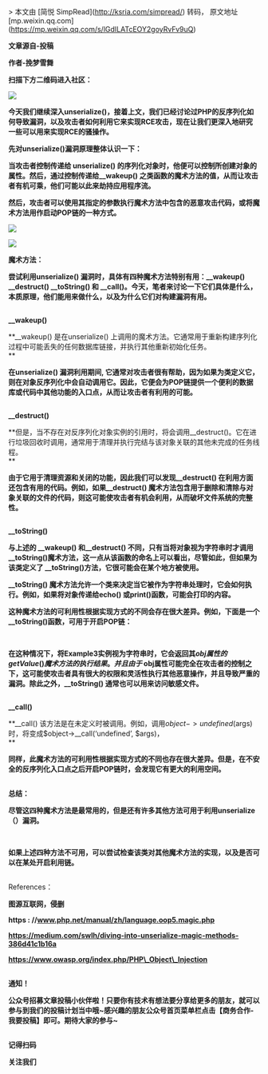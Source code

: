 \> 本文由 \[简悦 SimpRead\](http://ksria.com/simpread/) 转码， 原文地址 \[mp.weixin.qq.com\](https://mp.weixin.qq.com/s/lGdILATcEOY2goyRvFv9uQ)

****文章源自-投稿****

**作者-挽梦雪舞**

**扫描下方二维码进入社区：**

**![](https://mmbiz.qpic.cn/mmbiz_png/ia3Is12pQKnK3Fc7MgHHCICGGSg2l58vxaP5QwOCBcU48xz5g8pgSjGds3Oax0BfzyLkzE9Z6J4WARvaN6ic0GRQ/640?wx_fmt=png&tp=webp&wxfrom=5&wx_lazy=1&wx_co=1)**

**今天我们继续深入unserialize()，接着上文，我们已经讨论过PHP的反序列化如何导致漏洞，以及攻击者如何利用它来实现RCE攻击，现在让我们更深入地研究一些可以用来实现RCE的骚操作。**

**先对unserialize()漏洞原理整体认识一下：**

**当攻击者控制传递给 unserialize() 的序列化对象时，他便可以控制所创建对象的属性。然后，通过控制传递给\_\_wakeup() 之类函数的魔术方法的值，从而让攻击者有机可乘，他们可能以此来劫持应用程序流。**

**然后，攻击者可以使用其指定的参数执行魔术方法中包含的恶意攻击代码，或将魔术方法用作启动POP链的一种方式。**

****![](https://mmbiz.qpic.cn/mmbiz_png/Ljib4So7yuWgiazacZwcozhIIJkbibEWTcfRmJfpFw8RCkn9iaZOyT4YJ5JCqCIvRvCLC5RznuKbdPrlfXuXPkevEQ/640?wx_fmt=png&tp=webp&wxfrom=5&wx_lazy=1&wx_co=1)****

![](https://mmbiz.qpic.cn/mmbiz_png/ia3Is12pQKnJCNuAmPAyiadBbLZMEnAysahCZMq6gZpxboHGmXFa6CFOmZ7Q31SYjB9SmkgU3ASXWg3kA4wN006g/640?wx_fmt=png&tp=webp&wxfrom=5&wx_lazy=1&wx_co=1)

**魔术方法：**

**尝试利用unserialize() 漏洞时，具体有四种魔术方法特别有用：\_\_wakeup()  \_\_destruct() \_\_toString() 和 \_\_call()。今天，笔者来讨论一下它们具体是什么，本质原理，他们能用来做什么，以及为什么它们对构建漏洞有用。**

****![](data:image/gif;base64,iVBORw0KGgoAAAANSUhEUgAAAAEAAAABCAYAAAAfFcSJAAAADUlEQVQImWNgYGBgAAAABQABh6FO1AAAAABJRU5ErkJggg==)****

**\_\_wakeup()**

**\_\_wakeup() 是在unserialize() 上调用的魔术方法。它通常用于重新构建序列化过程中可能丢失的任何数据库链接，并执行其他重新初始化任务。  
**

**在unserialize() 漏洞利用期间, 它通常对攻击者很有帮助，因为如果为类定义它，则在对象反序列化中会自动调用它。因此，它便会为POP链提供一个便利的数据库或代码中其他功能的入口点，从而让攻击者有利用的可能。**

****![](data:image/gif;base64,iVBORw0KGgoAAAANSUhEUgAAAAEAAAABCAYAAAAfFcSJAAAADUlEQVQImWNgYGBgAAAABQABh6FO1AAAAABJRU5ErkJggg==)****

**\_\_destruct()**

**但是，当不存在对反序列化对象实例的引用时，将会调用\_\_destruct()。它在进行垃圾回收时调用，通常用于清理并执行完结与该对象关联的其他未完成的任务线程。  
**

**由于它用于清理资源和关闭的功能，因此我们可以发现\_\_destruct() 在利用方面还包含有用的代码。例如，如果\_\_destruct() 魔术方法包含用于删除和清除与对象关联的文件的代码，则这可能使攻击者有机会利用，从而破坏文件系统的完整性。**

****![](data:image/gif;base64,iVBORw0KGgoAAAANSUhEUgAAAAEAAAABCAYAAAAfFcSJAAAADUlEQVQImWNgYGBgAAAABQABh6FO1AAAAABJRU5ErkJggg==)****

**\_\_toString()**

**与上述的 \_\_wakeup() 和\_\_destruct() 不同，只有当将对象视为字符串时才调用 \_\_toString()魔术方法，这一点从该函数的命名上可以看出，尽管如此，但如果为该类定义了 \_\_toString()方法，它很可能会在某个地方被使用。**

**\_\_toString() 魔术方法允许一个类来决定当它被作为字符串处理时，它会如何执行。例如，如果将对象传递给echo() 或print()函数，可能会打印的内容。**

**这种魔术方法的可利用性根据实现方式的不同会存在很大差异。例如，下面是一个\_\_toString()函数，可用于开启POP链：**

****![](data:image/gif;base64,iVBORw0KGgoAAAANSUhEUgAAAAEAAAABCAYAAAAfFcSJAAAADUlEQVQImWNgYGBgAAAABQABh6FO1AAAAABJRU5ErkJggg==)****

![](data:image/gif;base64,iVBORw0KGgoAAAANSUhEUgAAAAEAAAABCAYAAAAfFcSJAAAADUlEQVQImWNgYGBgAAAABQABh6FO1AAAAABJRU5ErkJggg==)

**在这种情况下，将Example3实例视为字符串时，它会返回其$obj属性的getValue() 魔术方法的执行结果。并且由于$ obj属性可能完全在攻击者的控制之下，这可能使攻击者具有很大的权限和灵活性执行其他恶意操作，并且导致严重的漏洞。除此之外，\_\_toString() 通常也可以用来访问敏感文件。**

****![](data:image/gif;base64,iVBORw0KGgoAAAANSUhEUgAAAAEAAAABCAYAAAAfFcSJAAAADUlEQVQImWNgYGBgAAAABQABh6FO1AAAAABJRU5ErkJggg==)****

**\_\_call()**

**\_\_call() 该方法是在未定义时被调用。例如，调用$object->undefined($args)时，将变成$object->\_\_call(‘undefined’, $args)，  
**

**同样，此魔术方法的可利用性根据实现方式的不同也存在很大差异。但是，在不安全的反序列化入口点之后开启POP链时，会发现它有更大的利用空间。**

****![](data:image/gif;base64,iVBORw0KGgoAAAANSUhEUgAAAAEAAAABCAYAAAAfFcSJAAAADUlEQVQImWNgYGBgAAAABQABh6FO1AAAAABJRU5ErkJggg==)****

**总结：**

**尽管这四种魔术方法是最常用的，但是还有许多其他方法可用于利用unserialize（）漏洞。**  

****![](data:image/gif;base64,iVBORw0KGgoAAAANSUhEUgAAAAEAAAABCAYAAAAfFcSJAAAADUlEQVQImWNgYGBgAAAABQABh6FO1AAAAABJRU5ErkJggg==)****

![](data:image/gif;base64,iVBORw0KGgoAAAANSUhEUgAAAAEAAAABCAYAAAAfFcSJAAAADUlEQVQImWNgYGBgAAAABQABh6FO1AAAAABJRU5ErkJggg==)

**如果上述四种方法不可用，可以尝试检查该类对其他魔术方法的实现，以及是否可以在某处开启利用链。**

****![](data:image/gif;base64,iVBORw0KGgoAAAANSUhEUgAAAAEAAAABCAYAAAAfFcSJAAAADUlEQVQImWNgYGBgAAAABQABh6FO1AAAAABJRU5ErkJggg==)****

References：

**图源互联网，侵删**

**https : //www.php.net/manual/zh/language.oop5.magic.php**

**https://medium.com/swlh/diving-into-unserialize-magic-methods-386d41c1b16a**

**https://www.owasp.org/index.php/PHP\_Object\_Injection**

****![](data:image/gif;base64,iVBORw0KGgoAAAANSUhEUgAAAAEAAAABCAYAAAAfFcSJAAAADUlEQVQImWNgYGBgAAAABQABh6FO1AAAAABJRU5ErkJggg==)****

**通知！**

**公众号招募文章投稿小伙伴啦！只要你有技术有想法要分享给更多的朋友，就可以参与到我们的投稿计划当中哦~感兴趣的朋友公众号首页菜单栏点击【商务合作-我要投稿】即可。期待大家的参与~**

**![](data:image/gif;base64,iVBORw0KGgoAAAANSUhEUgAAAAEAAAABCAYAAAAfFcSJAAAADUlEQVQImWNgYGBgAAAABQABh6FO1AAAAABJRU5ErkJggg==)**

**记得扫码**

**关注我们**